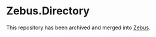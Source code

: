 
# Zebus.Directory

This repository has been archived and merged into [Zebus](https://github.com/Abc-Arbitrage/Zebus).
